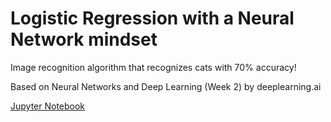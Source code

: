 # Logistic Regression with a Neural Network mindset

Image recognition algorithm that recognizes cats with 70% accuracy!

Based on Neural Networks and Deep Learning (Week 2) by deeplearning.ai

[Jupyter Notebook](https://github.com/EN10/cat-classifier/blob/master/Logistic%2BRegression%2Bwith%2Ba%2BNeural%2BNetwork%2Bmindset%2Bv4.ipynb)
